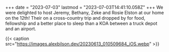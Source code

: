 +++
date = "2023-07-03"
lastmod = "2023-07-03T14:41:10.058Z"
+++
We were delighted to host Jeremy, Bethany, Zeke and Rosie Elston at our home on the 12th! Their on a cross-country trip and dropped by for food, fellowship and a better place to sleep than a KOA between a truck depot and an airport.

{{< caption src="https://images.alexbilson.dev/20230613_010509684_iOS.webp" >}}